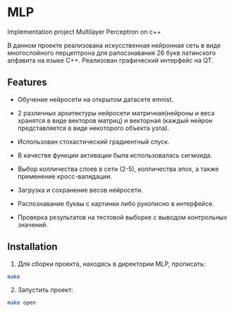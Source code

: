 # MLP
Implementation project Multilayer Perceptron on c++

В данном проекте реализована искусственная нейронная сеть в виде многослойного перцептрона для рапосзнавания 26 букв латинского алфавита на языке С++. Реализован графический интерфейс на QT. 

## Features

- Обучение нейросети на открытом датасете emnist.

- 2 различных архитектуры нейросети матричная(нейроны и веса хранятся в виде векторов матриц) и векторная (каждый нейрон представляется в виде некоторого объекта узла).

- Использован стохастический градиентный спуск.

- В качестве функции активации была использовалась сигмоида.

- Выбор колличества слоев в сети (2-5), колличества эпох, а также применение кросс-валидации.
  
- Загрузка и сохранение весов нейросети.

- Распознавание буквы с картинки либо рукописно в интерфейсе.

- Проверка результатов на тестовой выборке с выводом контрольных значений.


## Installation

1. Для cборки проекта, находясь в директории MLP, прописать:
```sh
make
```
2. Запустить проект:
```sh
make open
```

  
